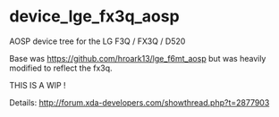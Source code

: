 # device_lge_fx3q_aosp
AOSP device tree for the LG F3Q / FX3Q / D520

Base was https://github.com/hroark13/lge_f6mt_aosp but was heavily modified to reflect the fx3q.

THIS IS A WIP !

Details:
http://forum.xda-developers.com/showthread.php?t=2877903
